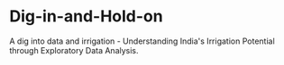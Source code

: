 # Dig-in-and-Hold-on
A dig into data and irrigation - Understanding India's Irrigation Potential through Exploratory Data Analysis.
